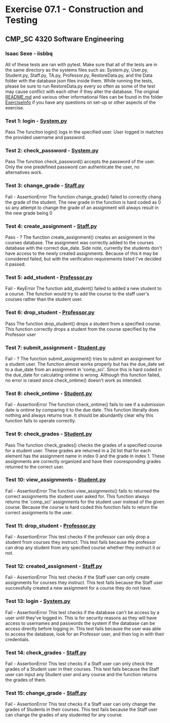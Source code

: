 # Exercise 07.1 - Construction and Testing
## CMP_SC 4320 Software Engineering
### Isaac Sexe - iisbbq

All of these tests are ran with pytest.  Make sure that all of the tests are in the same directory as the systems files such as: System.py, User.py, Student.py, Staff.py, TA.py, Professor.py, RestoreData.py, and the Data folder with the database json files inside them.  While running the tests, please be sure to run RestoreData.py every so often as some of the test may cause conflict with each other if they alter the database.  The original [README.md](./ExerciseInfo/README_Exercise.md) and various other informational files can be found in the folder [ExerciseInfo](./ExerciseInfo/) if you have any questions on set-up or other aspects of the exercise.

### Test 1: login - [System.py](./System.py)

Pass
    The funciton login() logs in the specified user.  User logged in matches the provided username and password.

### Test 2: check_password - [System.py](./System.py)

Pass
    The function check_password() accepts the password of the user.  Only the one predefined password can authenticate the user, no alternatives work.

### Test 3: change_grade - [Staff.py](./Staff.py)

Fail - AssertionError
    The function change_grade() failed to correctly chang the grade of the student.  The new grade in the function is hard coded as 0 so any attempt to change the grade of an assignment will always result in the new grade being 0

### Test 4: create_assignment - [Staff.py](./Staff.py)

Pass - ?
    The function create_assignment() creates an assignment in the courses database.  The assignment was correctly added to the courses database with the correct due_date.  Side note, currently the students don't have access to the newly created assignments.  Because of this it may be considered failed, but with the verification requirements listed I've decided it passed.

### Test 5: add_student - [Professor.py](./Professor.py)

Fail - KeyError
    The function add_student() failed to added a new student to a course.  The function would try to add the course to the staff user's courses rather than the student user.

### Test 6: drop_student - [Professor.py](./Professor.py)

Pass
    The function drop_student() drops a student from a specified course.  This function correctly drops a student from the course specified by the Professor user

### Test 7: submit_assignment - [Student.py](./Student.py)

Fail - ?
    The function submit_assignment() tries to submit an assignment for a student user.  The function almost works properly but has the due_date set to a due_date from an assignment in 'comp_sci'.  Since this is hard coded in the due_date for calculating ontime is wrong.  Although this function failed, no error is raised since check_ontime() doesn't work as intended.

### Test 8: check_ontime - [Student.py](./Student.py)

Fail - AssertionError
    The function check_ontime() fails to see if a submission date is ontime by comparing it to the due date.  This function literally does nothing and always returns true.  It should be abundantly clear why this function fails to operate correctly.

### Test 9: check_grades - [Student.py](./Student.py)

Pass
    The function check_grades() checks the grades of a specified course for a student user.  These grades are returned in a 2d list that for each element has the assignment name in index 0 and the grade in index 1.  These assignments are correctly organized and have their cooresponding grades returned to the correct user.

### Test 10: view_assignments - [Student.py](./Student.py)

Fail - AssertionError
    The function view_assignments() fails to returned the correct assignments the student user asked for.  This function always returns the 'comp_sci' assignments for the student user instead of the given course.  Because the course is hard coded this function fails to return the correct assignments to the user.

### Test 11: drop_student - [Professor.py](./Professor.py)

Fail - AssertionError
    This test checks if the professor can only drop a student from courses they instruct.  This test fails because the professor can drop any student from any specified course whether they instruct it or not.

### Test 12: created_assignment - [Staff.py](./Staff.py)

Fail - AssertionError
    This test checks if the Staff user can only create assignments for courses they instruct.  This test fails because the Staff user successfully created a new assignment for a course they do not have.

### Test 13: login - [System.py](./System.py)

Fail - AssertionError
    This test checks if the database can't be access by a user until they've logged in.  This is for security reasons as they will have access to usernames and passwords the system if the database can be access directly before logging in.  This test fails because the user was able to access the database, look for an Professor user, and then log in with their credentials.

### Test 14: check_grades - [Staff.py](./Staff.py)

Fail - AssertionError
    This test checks if a Staff user can only check the grades of a Student user in their courses.  This test fails because the Staff user can input any Student user and any course and the function returns the grades of them.

### Test 15: change_grade - [Staff.py](./Staff.py)

Fail - AssertionError
    This test checks if a Staff user can only change the grades of Students in their courses.  This test fails because the Staff user can change the grades of any studented for any course.
